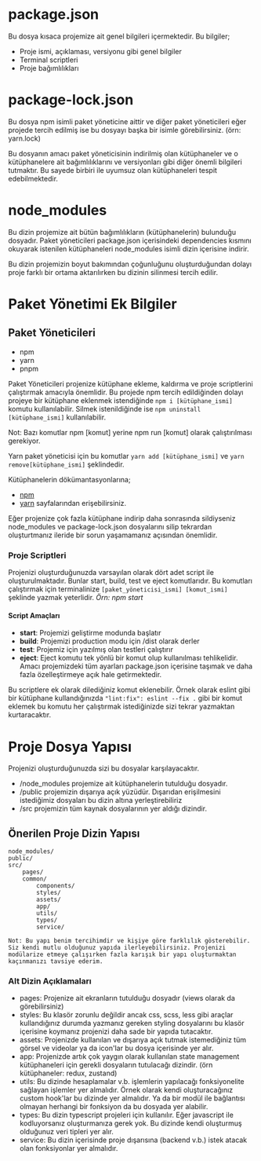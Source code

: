 # package.json

Bu dosya kısaca projemize ait genel bilgileri içermektedir.
Bu bilgiler;
- Proje ismi, açıklaması, versiyonu gibi genel bilgiler
- Terminal scriptleri
- Proje bağımlılıkları

# package-lock.json

Bu dosya npm isimli paket yöneticine aittir ve diğer paket yöneticileri eğer projede tercih edilmiş ise bu dosyayı başka bir isimle görebilirsiniz. (örn: yarn.lock)

Bu dosyanın amacı paket yöneticisinin indirilmiş olan kütüphaneler ve o kütüphanelere ait bağımlılıklarını ve versiyonları gibi diğer önemli bilgileri tutmaktır. Bu sayede birbiri ile uyumsuz olan kütüphaneleri tespit edebilmektedir.

# node_modules

Bu dizin projemize ait bütün bağımlılıkların (kütüphanelerin) bulunduğu dosyadır. Paket yöneticileri package.json içerisindeki dependencies kısmını okuyarak istenilen kütüphaneleri node_modules isimli dizin içerisine indirir.

Bu dizin projemizin boyut bakımından çoğunluğunu oluşturduğundan dolayı proje farklı bir ortama aktarılırken bu dizinin silinmesi tercih edilir.

# Paket Yönetimi Ek Bilgiler

## Paket Yöneticileri
- npm
- yarn
- pnpm

Paket Yöneticileri projenize kütüphane ekleme, kaldırma ve proje scriptlerini çalıştırmak amacıyla önemlidir. Bu projede npm tercih edildiğinden dolayı projeye bir kütüphane eklenmek istendiğinde `npm i [kütüphane_ismi]` komutu kullanılabilir.
Silmek istenildiğinde ise `npm uninstall [kütüphane_ismi]` kullanılabilir.

Not: Bazı komutlar npm [komut] yerine npm run [komut] olarak çalıştırılması gerekiyor.

Yarn paket yöneticisi için bu komutlar `yarn add [kütüphane_ismi]` ve `yarn remove[kütüphane_ismi]` şeklindedir.

Kütüphanelerin dökümantasyonlarına;
- [npm](https://www.npmjs.com/)
- [yarn](https://yarnpkg.com/) 
sayfalarından erişebilirsiniz.

Eğer projenize çok fazla kütüphane indirip daha sonrasında sildiyseniz node_modules ve package-lock.json dosyalarını silip tekrardan oluşturtmanız ileride bir sorun yaşamamanız açısından önemlidir.

### Proje Scriptleri

Projenizi oluşturduğunuzda varsayılan olarak dört adet script ile oluşturulmaktadır.
Bunlar start, build, test ve eject komutlarıdır. Bu komutları çalıştırmak için terminalinize `[paket_yöneticisi_ismi] [komut_ismi]` şeklinde yazmak yeterlidir.
*Örn: npm start*

#### Script Amaçları

- **start**: Projemizi geliştirme modunda başlatır
- **build**: Projemizi production modu için /dist olarak derler
- **test**: Projemiz için yazılmış olan testleri çalıştırır
- **eject**: Eject komutu tek yönlü bir komut olup kullanılması tehlikelidir. Amacı projemizdeki tüm ayarları package.json içerisine taşımak ve daha fazla özelleştirmeye açık hale getirmektedir.

Bu scriptlere ek olarak dilediğiniz komut eklenebilir. Örnek olarak eslint gibi bir kütüphane kullandığınızda `"lint:fix": eslint --fix .` gibi bir komut eklemek bu komutu her çalıştırmak istediğinizde sizi tekrar yazmaktan kurtaracaktır.

# Proje Dosya Yapısı
Projenizi oluşturduğunuzda sizi bu dosyalar karşılayacaktır.

- /node_modules projemize ait kütüphanelerin tutulduğu dosyadır.
- /public projemizin dışarıya açık yüzüdür. Dışarıdan erişilmesini istediğimiz dosyaları bu dizin altına yerleştirebiliriz
- /src projemizin tüm kaynak dosyalarının yer aldığı dizindir.

## Önerilen Proje Dizin Yapısı
    node_modules/
    public/    
    src/
        pages/  
        common/
            components/
            styles/
            assets/
            app/
            utils/
            types/
            service/

    Not: Bu yapı benim tercihimdir ve kişiye göre farklılık gösterebilir. Siz kendi mutlu olduğunuz yapıda ilerleyebilirsiniz. Projenizi modülarize etmeye çalışırken fazla karışık bir yapı oluşturmaktan kaçınmanızı tavsiye ederim.

### Alt Dizin Açıklamaları
- pages: Projenize ait ekranların tutulduğu dosyadır (views olarak da görebilirsiniz)
- styles: Bu klasör zorunlu değildir ancak css, scss, less gibi araçlar kullandığınız durumda yazmanız gereken styling dosyalarını bu klasör içerisine koymanız projenizi daha sade bir yapıda tutacaktır.
- assets: Projenizde kullanılan ve dışarıya açık tutmak istemediğiniz tüm görsel ve videolar ya da icon'lar bu dosya içerisinde yer alır.
- app: Projenizde artık çok yaygın olarak kullanılan state management kütüphaneleri için gerekli dosyaların tutulacağı dizindir. (örn kütüphaneler: redux, zustand)
- utils: Bu dizinde hesaplamalar v.b. işlemlerin yapılacağı fonksiyonelite sağlayan işlemler yer almalıdır. Örnek olarak kendi oluşturacağınız custom hook'lar bu dizinde yer almalıdır. Ya da bir modül ile bağlantısı olmayan herhangi bir fonksiyon da bu dosyada yer alabilir.
- types: Bu dizin typescript projeleri için kullanılır. Eğer javascript ile kodluyorsanız oluşturmanıza gerek yok. Bu dizinde kendi oluşturmuş olduğunuz veri tipleri yer alır.
- service: Bu dizin içerisinde proje dışarısına (backend v.b.) istek atacak olan fonksiyonlar yer almalıdır.